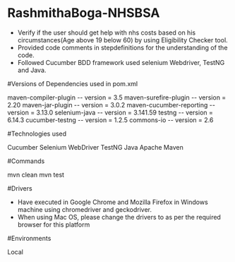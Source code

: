 # RashmithaBoga-NHSBSA

- Verify if the user should get help with nhs costs based on his circumstances(Age above 19 below 60) by using Eligibility Checker tool.
- Provided code comments in stepdefinitions for the understanding of the code.
- Followed Cucumber BDD framework used selenium Webdriver, TestNG and Java.

#Versions of Dependencies used in pom.xml 

maven-compiler-plugin -- version = 3.5
maven-surefire-plugin -- version = 2.20
maven-jar-plugin -- version = 3.0.2
maven-cucumber-reporting -- version = 3.13.0
selenium-java -- version = 3.141.59
testng -- version = 6.14.3
cucumber-testng -- version = 1.2.5
commons-io -- version = 2.6


#Technologies used 

Cucumber
Selenium WebDriver
TestNG
Java
Apache Maven

#Commands

mvn clean
mvn test

#Drivers

- Have executed in Google Chrome and Mozilla Firefox in Windows machine using chromedriver and geckodriver.
- When using Mac OS, please change the drivers to as per the required browser for this platform

#Environments

Local
